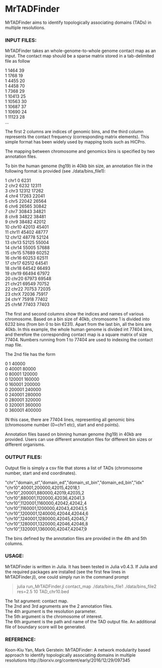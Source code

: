 # MrTADFinder
MrTADFinder aims to identify topologically associating domains (TADs) in multiple resolutions.


<h3>INPUT FILES:</h3> 

MrTADFinder takes an whole-genome-to-whole genome contact map as an input. The contact map should be a sparse matrix stored in a tab-delimited file as follow

1	1464	39  
1	1768	19  
1	4455	20  
1	4458	70  
1	7368	29  
1	10413	25  
1	10563	30    
1	10687	37  
1	10690	24    
1	11123	28  
...  

The first 2 columns are indices of genomic bins, and the third column represents the contact frequency (corresponding matrix elements). This simple format has been widely used by mapping tools such as HiCPro.

The mapping between chromosome and genomics bins is specified by two annotation files. 

To bin the human genome (hg19) in 40kb bin size, an annotation file in the following format is provided (see ./data/bins_file1):

1	chr1	0	6231  
2	chr2	6232	12311  
3	chr3	12312	17262  
4	chr4	17263	22041  
5	chr5	22042	26564  
6	chr6	26565	30842  
7	chr7	30843	34821  
8	chr8	34822	38481  
9	chr9	38482	42012  
10	chr10	42013	45401  
11	chr11	45402	48777  
12	chr12	48778	52124  
13	chr13	52125	55004  
14	chr14	55005	57688  
15	chr15	57689	60252  
16	chr16	60253	62511  
17	chr17	62512	64541  
18	chr18	64542	66493  
19	chr19	66494	67972  
20	chr20	67973	69548  
21	chr21	69549	70752  
22	chr22	70753	72035  
23	chrX	72036	75917  
24	chrY	75918	77402  
25	chrM	77403	77403  

The first and second columns show the indices and names of various chromosome. Based on a bin size of 40kb, chromosome 1 is divided into 6232 bins (from bin 0 to bin 6231). Apart from the last bin, all the bins are 40kb. In this example, the whole human genome is divided int 77404 bins, and therefore the corresponding contact map is a square matrix of size 77404. Numbers running from 1 to 77404 are used to indexing the contact map file.

The 2nd file has the form

0	1	40000  
0	40001	80000  
0	80001	120000  
0	120001	160000  
0	160001	200000  
0	200001	240000  
0	240001	280000  
0	280001	320000  
0	320001	360000  
0	360001	400000  

IN this case, there are 77404 lines, representing all genomic bins (chromosome number (0=chr1 etc), start and end points).  

Annotation files based on binning human genome (hg19) in 40kb are provided. Users can use different annotation files for different bin sizes or different organisms.

<h3>OUTPUT FILES:</h3> 

Output file is simply a csv file that stores a list of TADs (chromosome number, start and end coordinates).

"chr","domain_st","domain_ed","domain_st_bin","domain_ed_bin","idx"  
"chr10",40001,200000,42015,42018,1  
"chr10",200001,880000,42019,42035,2  
"chr10",880001,1120000,42036,42041,3  
"chr10",1120001,1160000,42042,42042,4  
"chr10",1160001,1200000,42043,42043,5  
"chr10",1200001,1240000,42044,42044,6  
"chr10",1240001,1280000,42045,42045,7  
"chr10",1280001,1320000,42046,42046,8  
"chr10",1320001,1360000,42047,42047,9  

The bins defined by the annotation files are provided in the 4th and 5th columns.

<h3>USAGE:</h3>

MrTADFinder is written in Julia. It has been tested in Julia v0.4.3. If Julia and the required packages are installed (see the first few lines in MrTADFinder.jl), one could simply run in the command prompt

> julia run_MrTADFinder.jl contact_map ./data/bins_file1 ./data/bins_file2 res=2.5 10 TAD_chr10.bed

The 1st agrument: contact map.  
The 2nd and 3rd agruments are the 2 annotation files.  
The 4th argument is the resolution parameter.  
The 5th argument is the chromosome of interest.  
The 6th argument is the path and name of the TAD output file. An additional file of boundary score will be generated.

<h3>REFERENCE:</h3>
Koon-Kiu Yan, Mark Gerstein: MrTADFinder: A network modularity based approach to identify topologically associating domains in multiple resolutions
http://biorxiv.org/content/early/2016/12/29/097345


